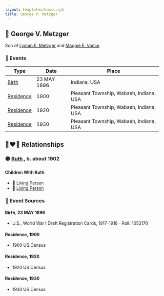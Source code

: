 ```yaml
---
layout: templates/basic.njk
title: George V. Metzger
---
```

## 🔵 George V. Metzger

Son of [Lyman E. Metzger](/people/7/77568223) and [Maggie E. Vance](/people/9/93797650)

### 📆 Events

Type | Date | Place
------ | ------ | ------
[Birth](#event-f085f878-5131-4670-ace0-a6bbd19826d1) | 23 MAY 1896 | Indiana, USA
[Residence](#event-3cdd1d63-6903-4b6e-91a3-c321e24052d4) | 1900 | Pleasant Township, Wabash, Indiana, USA
[Residence](#event-6bfe41c0-c462-4a51-b679-609989354617) | 1920 | Pleasant Township, Wabash, Indiana, USA
[Residence](#event-a81c3593-d61e-4f02-9228-c24b1f1f8e80) | 1930 | Pleasant Township, Wabash, Indiana, USA

## 👩‍❤️‍👨 Relationships

### 🟣 [Ruth ](/people/6/68735088), b. about 1902

#### Children With Ruth
* 🔵 [Living Person](/people/1/11206482)
* 🔵 [Living Person](/people/7/73411825)
### 📰 Event Sources

#### <a id="event-f085f878-5131-4670-ace0-a6bbd19826d1"></a> Birth, 23 MAY 1896
* U.S., World War I Draft Registration Cards, 1917-1918  - Roll: 1653170

#### <a id="event-3cdd1d63-6903-4b6e-91a3-c321e24052d4"></a> Residence, 1900
* 1900 US Census

#### <a id="event-6bfe41c0-c462-4a51-b679-609989354617"></a> Residence, 1920
* 1920 US Census

#### <a id="event-a81c3593-d61e-4f02-9228-c24b1f1f8e80"></a> Residence, 1930
* 1930 US Census